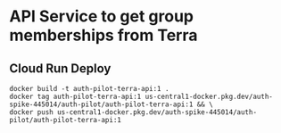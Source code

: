 # API Service to get group memberships from Terra

## Cloud Run Deploy
```console
docker build -t auth-pilot-terra-api:1 .
docker tag auth-pilot-terra-api:1 us-central1-docker.pkg.dev/auth-spike-445014/auth-pilot/auth-pilot-terra-api:1 && \
docker push us-central1-docker.pkg.dev/auth-spike-445014/auth-pilot/auth-pilot-terra-api:1